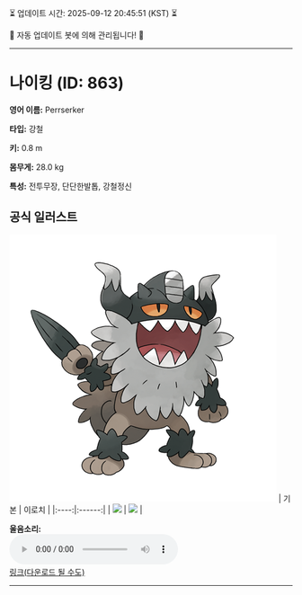 
⏳ 업데이트 시간: 2025-09-12 20:45:51 (KST) ⏳

🤖 자동 업데이트 봇에 의해 관리됩니다! 🤖

---

# 나이킹 (ID: 863)
**영어 이름:** Perrserker

**타입:** 강철

**키:** 0.8 m

**몸무게:** 28.0 kg

**특성:** 전투무장, 단단한발톱, 강철정신

## 공식 일러스트
![](https://raw.githubusercontent.com/PokeAPI/sprites/master/sprites/pokemon/other/official-artwork/863.png)
| 기본 | 이로치 |
|:----:|:------:|
| <img src="http://play.pokemonshowdown.com/sprites/ani/perrserker.gif" width="200"> | <img src="http://play.pokemonshowdown.com/sprites/ani-shiny/perrserker.gif" width="200"> |

**울음소리:**<br><audio controls src="https://raw.githubusercontent.com/PokeAPI/cries/main/cries/pokemon/latest/863.ogg"></audio><br> [링크(다운로드 될 수도)](https://raw.githubusercontent.com/PokeAPI/cries/main/cries/pokemon/latest/863.ogg)


---
